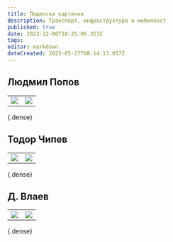 ```yaml
---
title: Пощенски картички
description: Транспорт, инфраструктура и мобилност
published: true
date: 2023-12-06T18:25:06.353Z
tags: 
editor: markdown
dateCreated: 2023-05-27T08:14:13.057Z
---
```


## Людмил Попов

| | |
|---------|------|
|<img src="https://drive.google.com/uc?id=1X8tG_WTC0fT6jTfDveJxH_e7eVb0ZZFA"> |<img src="https://drive.google.com/uc?id=1X9iEZQLv7ganDv2IG1lBf7z4sTXXhPJx">| 
{.dense}

## Тодор Чипев
| | |
|---------|------|
|<img src="https://drive.google.com/uc?id=1iB654Rrip-zcRLI6s60GpGWvFqjxkbCQ"> |<img src="https://drive.google.com/uc?id=1m1_qMegS90nDHxsTnWg_oU8zF-QVn-Vw">| 
{.dense}


## Д. Влаев
| | |
|---------|------|
|<img src="https://drive.google.com/uc?id=1C-91uUUvPrVrCkG2Y3Iir7mYgfcLM0vP"> |<img src="https://drive.google.com/uc?id=1ZA-HuHImUsK_7ddgUnIx13Lnu7XZGwmE">| 
{.dense}

